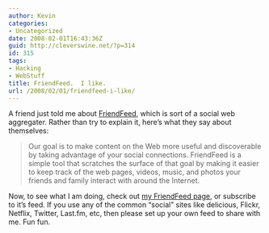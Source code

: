 ```yaml
---
author: Kevin
categories:
- Uncategorized
date: 2008-02-01T16:43:36Z
guid: http://cleverswine.net/?p=314
id: 315
tags:
- Hacking
- WebStuff
title: FriendFeed.  I like.
url: /2008/02/01/friendfeed-i-like/
---
```


A friend just told me about [FriendFeed](http://friendfeed.com/), which is sort of a social web aggregater. Rather than try to explain it, here&#8217;s what they say about themselves:

> Our goal is to make content on the Web more useful and discoverable by taking advantage of your social connections. FriendFeed is a simple tool that scratches the surface of that goal by making it easier to keep track of the web pages, videos, music, and photos your friends and family interact with around the Internet.

Now, to see what I am doing, check out [my FriendFeed page](http://friendfeed.com/cleverswine), or subscribe to it&#8217;s feed. If you use any of the common &#8220;social&#8221; sites like delicious, Flickr, Netflix, Twitter, Last.fm, etc, then please set up your own feed to share with me. Fun fun.